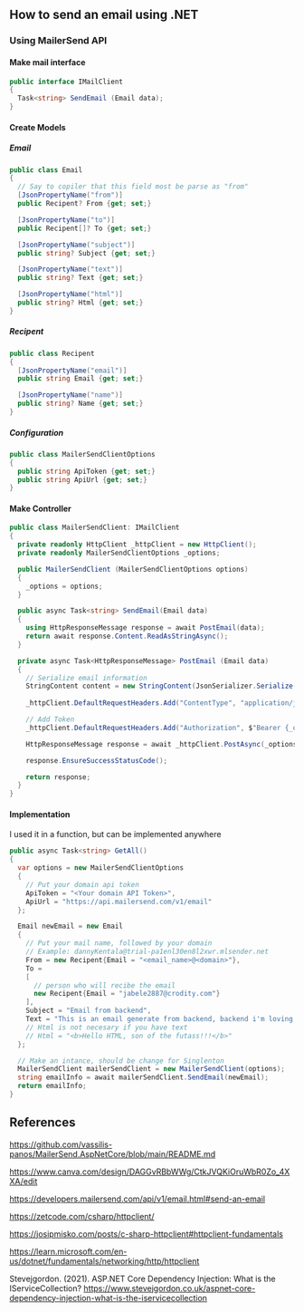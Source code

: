 ## How to send an email using .NET

### Using MailerSend API

#### Make mail interface
```cs
public interface IMailClient
{
  Task<string> SendEmail (Email data);
}
```

#### Create Models

##### Email
```cs
public class Email
{
  // Say to copiler that this field most be parse as "from"
  [JsonPropertyName("from")]
  public Recipent? From {get; set;}

  [JsonPropertyName("to")]
  public Recipent[]? To {get; set;}

  [JsonPropertyName("subject")]
  public string? Subject {get; set;}

  [JsonPropertyName("text")]
  public string? Text {get; set;}

  [JsonPropertyName("html")]
  public string? Html {get; set;}
}
```

##### Recipent
```cs
public class Recipent
{
  [JsonPropertyName("email")]
  public string Email {get; set;}

  [JsonPropertyName("name")]
  public string? Name {get; set;}
}
```

##### Configuration
```cs
public class MailerSendClientOptions
{
  public string ApiToken {get; set;}
  public string ApiUrl {get; set;}
}
```

#### Make Controller
```cs
public class MailerSendClient: IMailClient
{
  private readonly HttpClient _httpClient = new HttpClient();
  private readonly MailerSendClientOptions _options;

  public MailerSendClient (MailerSendClientOptions options)
  {
    _options = options;
  }

  public async Task<string> SendEmail(Email data)
  {
    using HttpResponseMessage response = await PostEmail(data);
    return await response.Content.ReadAsStringAsync();
  }

  private async Task<HttpResponseMessage> PostEmail (Email data)
  {
    // Serialize email information
    StringContent content = new StringContent(JsonSerializer.Serialize(data), Encoding.UTF8, "application/json");
      
    _httpClient.DefaultRequestHeaders.Add("ContentType", "application/json");

    // Add Token
    _httpClient.DefaultRequestHeaders.Add("Authorization", $"Bearer {_options.ApiToken}");

    HttpResponseMessage response = await _httpClient.PostAsync(_options.ApiUrl, content);

    response.EnsureSuccessStatusCode();

    return response;
  }
}
```

#### Implementation
I used it in a function, but can be implemented anywhere

```cs
public async Task<string> GetAll()
{
  var options = new MailerSendClientOptions
  {
    // Put your domain api token
    ApiToken = "<Your domain API Token>",
    ApiUrl = "https://api.mailersend.com/v1/email"
  };

  Email newEmail = new Email
  {
    // Put your mail name, followed by your domain
    // Example: dannyKentala@trial-pa1enl30en8l2xwr.mlsender.net 
    From = new Recipent{Email = "<email_name>@<domain>"},
    To = 
    [
      // person who will recibe the email
      new Recipent{Email = "jabele2887@crodity.com"}
    ],
    Subject = "Email from backend",
    Text = "This is an email generate from backend, backend i'm loving it"
    // Html is not necesary if you have text
    // Html = "<b>Hello HTML, son of the futass!!!</b>"
  };

  // Make an intance, should be change for Singlenton
  MailerSendClient mailerSendClient = new MailerSendClient(options);
  string emailInfo = await mailerSendClient.SendEmail(newEmail);
  return emailInfo;
}
```

## References
https://github.com/vassilis-panos/MailerSend.AspNetCore/blob/main/README.md

https://www.canva.com/design/DAGGvRBbWWg/CtkJVQKiOruWbR0Zo_4XXA/edit

https://developers.mailersend.com/api/v1/email.html#send-an-email

https://zetcode.com/csharp/httpclient/

https://josipmisko.com/posts/c-sharp-httpclient#httpclient-fundamentals

https://learn.microsoft.com/en-us/dotnet/fundamentals/networking/http/httpclient

Stevejgordon. (2021). ASP.NET Core Dependency Injection: What is the IServiceCollection?
  https://www.stevejgordon.co.uk/aspnet-core-dependency-injection-what-is-the-iservicecollection

